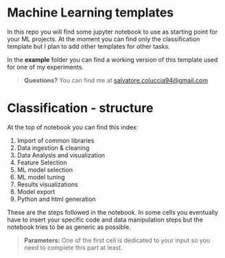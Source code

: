 # Machine Learning templates
In this repo you will find some jupyter notebook to use as starting point for your ML projects.
At the moment you can find only the classification template but I plan to add other templates for other tasks.

In the **example** folder you can find a working version of this template used for one of my experiments.


> **Questions?** You can find me at salvatore.coluccia94@gmail.com

# Classification - structure

At the top of notebook you can find this index:
1.  Import of common libraries
2.  Data ingestion & cleaning
3.  Data Analysis and visualization
4.  Feature Selection
5.  ML model selection
6.  ML model tuning
7.  Results visualizations
8.  Model export
9.  Python and html generation

These are the steps followed in the notebook.
In some cells you eventually have to insert your specific code and data manipulation steps but the notebook tries to be as generic as possible.
> **Parameters:** One of the first cell is dedicated to your input so you need to complete this part at least.


